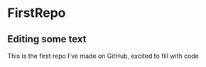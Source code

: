 # FirstRepo
## Editing some text
This is the first repo I've made on GitHub, excited to fill with code
